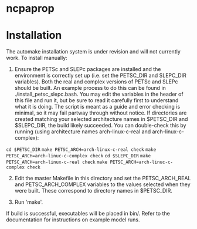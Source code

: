 # ncpaprop

# Installation

The automake installation system is under revision and will not currently work.  To
install manually:

1. Ensure the PETSc and SLEPc packages are installed and the environment is correctly
set up (i.e. set the PETSC_DIR and SLEPC_DIR variables).  Both the real and complex
versions of PETSc and SLEPc should be built.  An example process to do this can be
found in ./install_petsc_slepc.bash.  You may edit the variables in the header of this
file and run it, but be sure to read it carefully first to understand what it is
doing.  The script is meant as a guide and error checking is minimal, so it may fail
partway through without notice.  If directories are created matching your selected
architecture names in $PETSC_DIR and $SLEPC_DIR, the build likely succeeded.  You can
double-check this by running (using architecture names arch-linux-c-real and
arch-linux-c-complex):

  `cd $PETSC_DIR`
  `make PETSC_ARCH=arch-linux-c-real check`
  `make PETSC_ARCH=arch-linuc-c-complex check`
  `cd $SLEPC_DIR`
  `make PETSC_ARCH=arch-linux-c-real check`
  `make PETSC_ARCH=arch-linuc-c-complex check`

2. Edit the master Makefile in this directory and set the PETSC_ARCH_REAL and
PETSC_ARCH_COMPLEX variables to the values selected when they were built.  These
correspond to directory names in $PETSC_DIR.

3.  Run 'make'.

If build is successful, executables will be placed in bin/.  Refer to the documentation
for instructions on example model runs.

